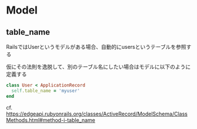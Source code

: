 # Model

## table_name

RailsではUserというモデルがある場合、自動的にusersというテーブルを参照する

仮にその法則を逸脱して、別のテーブル名にしたい場合はモデルに以下のように定義する

```ruby
class User < ApplicationRecord
  self.table_name = 'myuser'
end
```

cf. https://edgeapi.rubyonrails.org/classes/ActiveRecord/ModelSchema/ClassMethods.html#method-i-table_name
